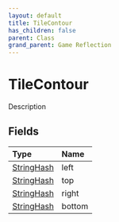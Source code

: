 ```yaml
---
layout: default
title: TileContour
has_children: false
parent: Class
grand_parent: Game Reflection
---
```

# TileContour
Description 

## Fields

| Type | Name |
|:----------|:--------------|
| [StringHash](/riftbreaker-wiki/docs/game-reflection/classes/string_hash/) | left |
| [StringHash](/riftbreaker-wiki/docs/game-reflection/classes/string_hash/) | top |
| [StringHash](/riftbreaker-wiki/docs/game-reflection/classes/string_hash/) | right |
| [StringHash](/riftbreaker-wiki/docs/game-reflection/classes/string_hash/) | bottom |

